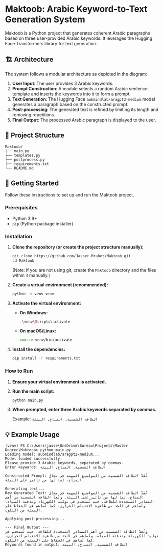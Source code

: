 # Maktoob: Arabic Keyword-to-Text Generation System

Maktoob is a Python project that generates coherent Arabic paragraphs based on three user-provided Arabic keywords. It leverages the Hugging Face Transformers library for text generation.

## 🏗 Architecture

The system follows a modular architecture as depicted in the diagram:

1.  **User Input**: The user provides 3 Arabic keywords.
2.  **Prompt Construction**: A module selects a random Arabic sentence template and inserts the keywords into it to form a prompt.
3.  **Text Generation**: The Hugging Face `aubmindlab/aragpt2-medium` model generates a paragraph based on the constructed prompt.
4.  **Post-processing**: The generated text is refined by limiting its length and removing repetitions.
5.  **Final Output**: The processed Arabic paragraph is displayed to the user.

## 📂 Project Structure

```
Maktoob/
├── main.py
├── templates.py
├── postprocess.py
├── requirements.txt
└── README.md
```

## 🚀 Getting Started

Follow these instructions to set up and run the Maktoob project.

### Prerequisites

*   Python 3.9+
*   `pip` (Python package installer)

### Installation

1.  **Clone the repository (or create the project structure manually):**

    ```bash
    git clone https://github.com/Jasser-Mrabet/Maktoob.git
    cd Maktoob
    ```

    (Note: If you are not using git, create the `Maktoob` directory and the files within it manually.)

2.  **Create a virtual environment (recommended):**

    ```bash
    python -m venv venv
    ```

3.  **Activate the virtual environment:**

    *   **On Windows:**
        ```bash
        .\venv\Scripts\activate
        ```
    *   **On macOS/Linux:**
        ```bash
        source venv/bin/activate
        ```

4.  **Install the dependencies:**

    ```bash
    pip install -r requirements.txt
    ```

### How to Run

1.  **Ensure your virtual environment is activated.**
2.  **Run the main script:**

    ```bash
    python main.py
    ```

3.  **When prompted, enter three Arabic keywords separated by commas.**

    Example: `الطاقة الشمسية, المناخ, البيئة`

## 💡 Example Usage

```
(venv) PS C:\Users\jasse\OneDrive\Bureau\Projects\Master Degree\Maktoob> python main.py
Loading model: aubmindlab/aragpt2-medium...
Model loaded successfully.
Please provide 3 Arabic keywords, separated by commas.
Enter keywords: الطاقة الشمسية, المناخ, البيئة

Constructed Prompt: تُعَدّ الطاقة الشمسية من المواضيع المهمة في مجال المناخ، لما لها من تأثير على البيئة.

Generating text...
Raw Generated Text: تُعَدّ الطاقة الشمسية من المواضيع المهمة في مجال المناخ، لما لها من تأثير على البيئة. وتُعدّ الطاقة الشمسية من أهم المصادر المتجددة للطاقة، حيث تُستخدم في توليد الكهرباء وتدفئة المياه. وتُساهم في الحد من ظاهرة الاحتباس الحراري، كما تُساهم في الحفاظ على البيئة من التلوث.

Applying post-processing...

--- Final Output ---
وتُعدّ الطاقة الشمسية من أهم المصادر المتجددة للطاقة، حيث تُستخدم في توليد الكهرباء وتدفئة المياه. وتُساهم في الحد من ظاهرة الاحتباس الحراري، كما تُساهم في الحفاظ على البيئة من التلوث.
Keywords found in output: الطاقة الشمسية, المناخ, البيئة
``` 
